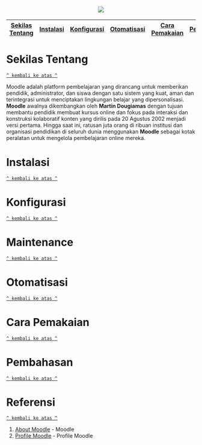<h1 align="center"><img src="https://moodle.com/wp-content/uploads/2019/06/Moodle-logo-1200x630.png"></h1>

[Sekilas Tentang](#sekilas-tentang) | [Instalasi](#instalasi) | [Konfigurasi](#konfigurasi) | [Otomatisasi](#otomatisasi) | [Cara Pemakaian](#cara-pemakaian) | [Pembahasan](#pembahasan) | [Referensi](#referensi)
:---:|:---:|:---:|:---:|:---:|:---:|:---:

# Sekilas Tentang
[`^ kembali ke atas ^`](#)

Moodle adalah platform pembelajaran yang dirancang untuk memberikan pendidik, administrator, dan siswa dengan satu sistem yang kuat, aman dan terintegrasi untuk menciptakan lingkungan belajar yang dipersonalisasi. **Moodle** awalnya dikembangkan oleh **Martin Dougiamas** dengan tujuan membantu pendidik membuat kursus online dan fokus pada interaksi dan konstruksi kolaboratif konten yang dirilis pada 20 Agustus 2002 menjadi versi pertama. Hingga saat ini, ratusan juta orang di ribuan institusi dan organisasi pendidikan di seluruh dunia menggunakan **Moodle** sebagai kotak peralatan untuk mengelola pembelajaran online mereka.

# Instalasi
[`^ kembali ke atas ^`](#)

# Konfigurasi
[`^ kembali ke atas ^`](#)

# Maintenance
[`^ kembali ke atas ^`](#)  

# Otomatisasi
[`^ kembali ke atas ^`](#)

# Cara Pemakaian
[`^ kembali ke atas ^`](#)

# Pembahasan
[`^ kembali ke atas ^`](#)

# Referensi
[`^ kembali ke atas ^`](#)

1. [About Moodle](https://en.wikipedia.org/wiki/Moodle) - Moodle
2. [Profile Moodle](https://moodle.com/about/) - Profile Moodle

